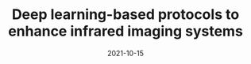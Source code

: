 ---
title: "Deep learning-based protocols to enhance infrared imaging systems"
collection: publications
permalink: /publication/2021-chemo
date: 2021-10-15
venue: 'Chemometrics and Intelligent Laboratory Systems'
link: 'https://doi.org/10.1016/j.chemolab.2021.104390'
citation: '<b>Falahkheirkhah, K.</b>, Yeh, K., Mittal, S., Pfister, L. and Bhargava, R., 2021. Deep learning-based protocols to enhance infrared imaging systems. <i>Chemometrics and Intelligent Laboratory Systems</i>, 217, p.104390.'
---